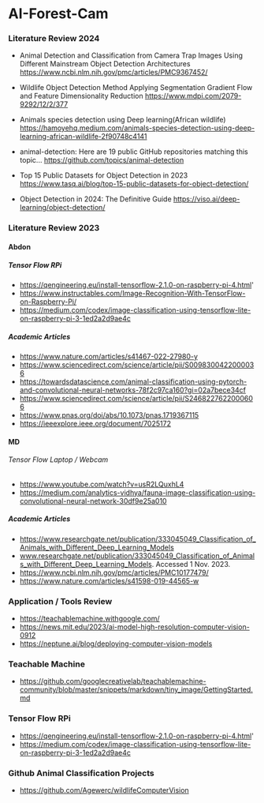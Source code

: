 # AI-Forest-Cam

### Literature Review 2024
- Animal Detection and Classification from Camera Trap Images Using Different Mainstream Object Detection Architectures
  https://www.ncbi.nlm.nih.gov/pmc/articles/PMC9367452/

- Wildlife Object Detection Method Applying Segmentation Gradient Flow and Feature Dimensionality Reduction
  https://www.mdpi.com/2079-9292/12/2/377

- Animals species detection using Deep learning(African wildlife)
  https://hamoyehq.medium.com/animals-species-detection-using-deep-learning-african-wildlife-2f90748c4141

- animal-detection: Here are 19 public GitHub repositories matching this topic...
  https://github.com/topics/animal-detection

- Top 15 Public Datasets for Object Detection in 2023
  https://www.tasq.ai/blog/top-15-public-datasets-for-object-detection/

- Object Detection in 2024: The Definitive Guide
  https://viso.ai/deep-learning/object-detection/

### Literature Review 2023

#### Abdon

##### Tensor Flow RPi
- https://qengineering.eu/install-tensorflow-2.1.0-on-raspberry-pi-4.html'
- https://www.instructables.com/Image-Recognition-With-TensorFlow-on-Raspberry-Pi/
- https://medium.com/codex/image-classification-using-tensorflow-lite-on-raspberry-pi-3-1ed2a2d9ae4c

##### Academic Articles

- https://www.nature.com/articles/s41467-022-27980-y
- https://www.sciencedirect.com/science/article/pii/S0098300422000036
- https://towardsdatascience.com/animal-classification-using-pytorch-and-convolutional-neural-networks-78f2c97ca160?gi=02a7bece34cf
- https://www.sciencedirect.com/science/article/pii/S2468227622000606
- https://www.pnas.org/doi/abs/10.1073/pnas.1719367115
- https://ieeexplore.ieee.org/document/7025172

#### MD

###### Tensor Flow Laptop / Webcam
- https://www.youtube.com/watch?v=usR2LQuxhL4
- https://medium.com/analytics-vidhya/fauna-image-classification-using-convolutional-neural-network-30df9e25a010

##### Academic Articles
- https://www.researchgate.net/publication/333045049_Classification_of_Animals_with_Different_Deep_Learning_Models
- www.researchgate.net/publication/333045049_Classification_of_Animals_with_Different_Deep_Learning_Models. Accessed 1 Nov. 2023. 
- https://www.ncbi.nlm.nih.gov/pmc/articles/PMC10177479/
- https://www.nature.com/articles/s41598-019-44565-w


### Application / Tools Review
- https://teachablemachine.withgoogle.com/
- https://news.mit.edu/2023/ai-model-high-resolution-computer-vision-0912
- https://neptune.ai/blog/deploying-computer-vision-models

### Teachable Machine
- https://github.com/googlecreativelab/teachablemachine-community/blob/master/snippets/markdown/tiny_image/GettingStarted.md

### Tensor Flow RPi
- https://qengineering.eu/install-tensorflow-2.1.0-on-raspberry-pi-4.html'
- https://medium.com/codex/image-classification-using-tensorflow-lite-on-raspberry-pi-3-1ed2a2d9ae4c

### Github Animal Classification Projects
- https://github.com/Agewerc/wildlifeComputerVision


